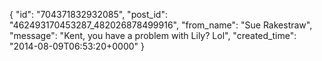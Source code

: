  {
   "id": "704371832932085",
   "post_id": "462493170453287_482026878499916",
   "from_name": "Sue Rakestraw",
   "message": "Kent, you have a problem with Lily?   Lol",
   "created_time": "2014-08-09T06:53:20+0000"
 }

